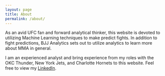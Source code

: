 ```yaml
---
layout: page
title: About
permalink: /about/
---
```


As an avid UFC fan and forward analytical thinker, this website is devoted to utilizing Machine Learning techniques to make predict fights. In addition to fight predictions, BJJ Analytics sets out to utilize analytics to learn more about MMA in general.

I am an experienced analyst and bring experience from my roles with the OKC Thunder, New York Jets, and Charlotte Hornets to this website. Feel free to view my [LinkedIn](https://www.linkedin.com/in/joesiwinski/).

